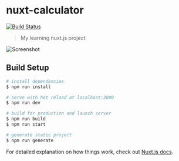 # nuxt-calculator

[![Build Status](https://travis-ci.org/elblayko/nuxt-calculator.svg?branch=master)](https://travis-ci.org/elblayko/nuxt-calculator)

> My learning nuxt.js project

![Screenshot](https://i.imgur.com/cm7zpi0l.png)


## Build Setup

``` bash
# install dependencies
$ npm run install

# serve with hot reload at localhost:3000
$ npm run dev

# build for production and launch server
$ npm run build
$ npm run start

# generate static project
$ npm run generate
```

For detailed explanation on how things work, check out [Nuxt.js docs](https://nuxtjs.org).
